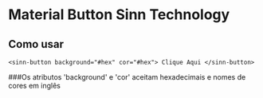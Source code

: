 # Material Button Sinn Technology

## Como usar

`<sinn-button background="#hex" cor="#hex"> Clique Aqui </sinn-button>`

###Os atributos 'background' e 'cor' aceitam hexadecimais e nomes de cores em inglês
